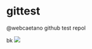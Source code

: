# gittest
@webcaetano github test repol

bk
![](https://storage.googleapis.com/material-icons/external-assets/v2/icons/svg/ic_visibility_black_24px.svg)
